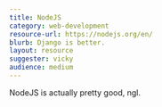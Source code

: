 ```yaml
---
title: NodeJS
category: web-development
resource-url: https://nodejs.org/en/
blurb: Django is better.
layout: resource
suggester: vicky
audience: medium
---
```


NodeJS is actually pretty good, ngl.